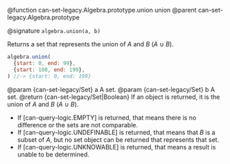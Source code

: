 
@function can-set-legacy.Algebra.prototype.union union
@parent can-set-legacy.Algebra.prototype

@signature `algebra.union(a, b)`

Returns a set that represents the union of _A_ and _B_ (_A_ ∪ _B_).

```js
algebra.union(
  {start: 0, end: 99},
  {start: 100, end: 199},
) //-> {start: 0, end: 199}
```

  @param  {can-set-legacy/Set} a A set.
  @param  {can-set-legacy/Set} b A set.
  @return {can-set-legacy/Set|Boolean} If an object is returned, it is the union of _A_ and _B_ (_A_ ∪ _B_).
  - If [can-query-logic.EMPTY] is returned, that means there is no difference or the sets are not comparable.
  - If [can-query-logic.UNDEFINABLE] is returned, that means that _B_ is a subset of _A_, but no set object
    can be returned that represents that set.
  - If [can-query-logic.UNKNOWABLE] is returned, that means a result is unable to be determined.
